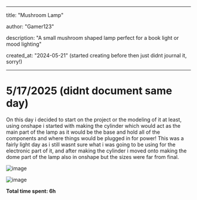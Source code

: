   ---
title: "Mushroom Lamp"

author: "Gamer123"

description: "A small mushroom shaped lamp perfect for a book light or mood lighting"

created_at: "2024-05-21" (started creating before then just didnt journal it, sorry!)

---

# 5/17/2025 (didnt document same day)
On this day i decided to start on the project or the modeling of it at least, using onshape i started with making the cylinder which would act as the main part of the lamp as it would be the base and hold all of the components and where things would be plugged in for power!
This was a fairly light day as i still wasnt sure what i was going to be using for the electronic part of it, and after making the cylinder i moved onto making the dome part of the lamp also in onshape but the sizes were far from final.

![image](https://github.com/user-attachments/assets/08834c36-b5b5-4099-bf9d-d22fce224852)

![image](https://github.com/user-attachments/assets/a207844b-5ff1-490c-9a72-6e5d69685255)


**Total time spent: 6h**
